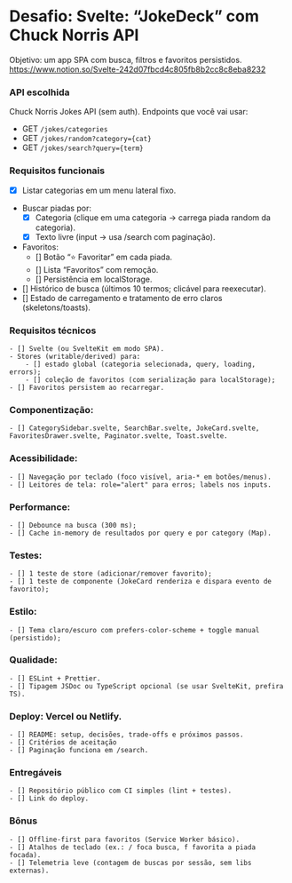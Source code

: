 # Desafio: Svelte: “JokeDeck” com Chuck Norris API
Objetivo: um app SPA com busca, filtros e favoritos persistidos.
https://www.notion.so/Svelte-242d07fbcd4c805fb8b2cc8c8eba8232

### API escolhida
Chuck Norris Jokes API (sem auth). Endpoints que você vai usar:

- GET `/jokes/categories`
- GET `/jokes/random?category={cat}`
- GET `/jokes/search?query={term}`

### Requisitos funcionais
- [X] Listar categorias em um menu lateral fixo.
- Buscar piadas por:
    - [X] Categoria (clique em uma categoria → carrega piada random da categoria).
    - [X] Texto livre (input → usa /search com paginação).
- Favoritos:
    - [] Botão “⭐ Favoritar” em cada piada.
    - [] Lista “Favoritos” com remoção.
    - [] Persistência em localStorage.
- [] Histórico de busca (últimos 10 termos; clicável para reexecutar).
- [] Estado de carregamento e tratamento de erro claros (skeletons/toasts).

### Requisitos técnicos
    - [] Svelte (ou SvelteKit em modo SPA).
    - Stores (writable/derived) para:
        - [] estado global (categoria selecionada, query, loading, errors);
        - [] coleção de favoritos (com serialização para localStorage);
    - [] Favoritos persistem ao recarregar.

### Componentização:
    - [] CategorySidebar.svelte, SearchBar.svelte, JokeCard.svelte, FavoritesDrawer.svelte, Paginator.svelte, Toast.svelte.

### Acessibilidade:
    - [] Navegação por teclado (foco visível, aria-* em botões/menus).
    - [] Leitores de tela: role="alert" para erros; labels nos inputs.

### Performance:
    - [] Debounce na busca (300 ms);
    - [] Cache in-memory de resultados por query e por category (Map).

### Testes:
    - [] 1 teste de store (adicionar/remover favorito);
    - [] 1 teste de componente (JokeCard renderiza e dispara evento de favorito);

### Estilo:
    - [] Tema claro/escuro com prefers-color-scheme + toggle manual (persistido);

### Qualidade:
    - [] ESLint + Prettier.
    - [] Tipagem JSDoc ou TypeScript opcional (se usar SvelteKit, prefira TS).

### Deploy: Vercel ou Netlify.
    - [] README: setup, decisões, trade-offs e próximos passos.
    - [] Critérios de aceitação
    - [] Paginação funciona em /search.

### Entregáveis
    - [] Repositório público com CI simples (lint + testes).
    - [] Link do deploy.

### Bônus
    - [] Offline-first para favoritos (Service Worker básico).
    - [] Atalhos de teclado (ex.: / foca busca, f favorita a piada focada).
    - [] Telemetria leve (contagem de buscas por sessão, sem libs externas).
